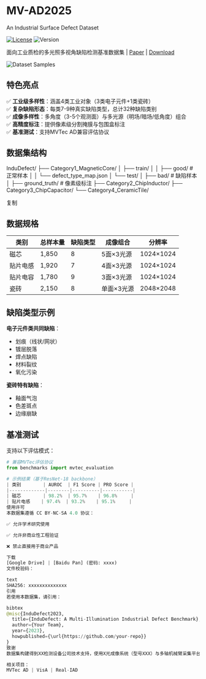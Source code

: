 # MV-AD2025
An Industrial Surface Defect Dataset

[![License](https://img.shields.io/badge/License-CC_BY--NC--SA_4.0-lightgrey.svg)](https://creativecommons.org/licenses/by-nc-sa/4.0/)
![Version](https://img.shields.io/badge/Version-v1.0-blue)

面向工业质检的多光照多视角缺陷检测基准数据集 | [Paper]() | [Download](#download)

![Dataset Samples](docs/teaser.png)

## 特色亮点
✅ **工业级多样性**：涵盖4类工业对象（3类电子元件+1类瓷砖）  
✅ **复杂缺陷形态**：每类7-9种真实缺陷类型，总计32种缺陷类别  
✅ **成像多样性**：多角度（3-5个观测面）与多光源（明场/暗场/低角度）组合  
✅ **高精度标注**：提供像素级分割掩膜与包围盒标注  
✅ **基准测试**：支持MVTec AD兼容评估协议

## 数据集结构
InduDefect/
├── Category1_MagneticCore/
│ ├── train/
│ │ ├── good/ # 正常样本
│ │ └── defect_type_map.json
│ └── test/
│ ├── bad/ # 缺陷样本
│ ├── ground_truth/ # 像素级标注
├── Category2_ChipInductor/
├── Category3_ChipCapacitor/
└── Category4_CeramicTile/

复制

## 数据规格
| 类别             | 总样本量 | 缺陷类型 | 成像组合 | 分辨率 |
|------------------|----------|----------|----------|--------|
| 磁芯             | 1,850    | 8        | 5面×3光源 | 1024×1024 |
| 贴片电感         | 1,920    | 7        | 4面×3光源 | 1024×1024 |
| 贴片电容         | 1,780    | 9        | 3面×3光源 | 1024×1024 |
| 瓷砖             | 2,150    | 8        | 单面×3光源 | 2048×2048 |

## 缺陷类型示例
**电子元件类共同缺陷**：
- 划痕（线状/网状）
- 镀层脱落
- 焊点缺陷
- 材料裂纹
- 氧化污染

**瓷砖特有缺陷**：
- 釉面气泡
- 色差斑点
- 边缘崩缺

## 基准测试
支持以下评估模式：
```python
# 兼容MVTec评估协议
from benchmarks import mvtec_evaluation

# 示例结果（基于ResNet-18 backbone）
| 类别        | AUROC  | F1 Score | PRO Score |
|-------------|--------|----------|-----------|
| 磁芯        | 98.2%  | 95.7%    | 96.8%     |
| 贴片电感    | 97.4%  | 93.2%    | 95.1%     |
使用许可
本数据集遵循 CC BY-NC-SA 4.0 协议：

✅ 允许学术研究使用

✅ 允许非商业性工程验证

❌ 禁止直接用于商业产品

下载
[Google Drive] | [Baidu Pan] (密码: xxxx)
文件校验码：

text
SHA256: xxxxxxxxxxxxxx
引用
若使用本数据集，请引用：

bibtex
@misc{InduDefect2023,
  title={InduDefect: A Multi-Illumination Industrial Defect Benchmark},
  author={Your Team},
  year={2023},
  howpublished={\url{https://github.com/your-repo}}
}
致谢
数据集构建得到XX检测设备公司技术支持，使用X光成像系统（型号XXX）与多轴机械臂采集平台。

相关项目：
MVTec AD | VisA | Real-IAD
